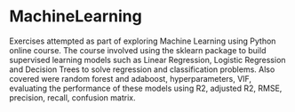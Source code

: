 # MachineLearning
Exercises attempted as part of exploring Machine Learning using Python online course. The course involved using the sklearn package to build supervised learning models such as Linear Regression, Logistic Regression and Decision Trees to solve regression and classification problems. Also covered were random forest and adaboost, hyperparameters, VIF, evaluating the performance of these models using R2, adjusted R2, RMSE, precision, recall, confusion matrix. 
